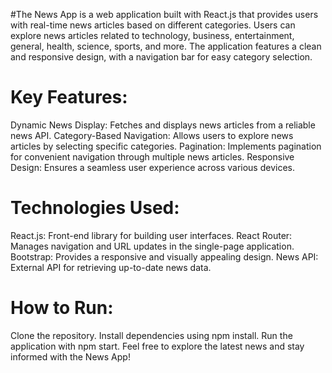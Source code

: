 #The News App is a web application built with React.js that provides users with real-time news articles based on different categories. Users can explore news articles related to technology, business, entertainment, general, health, science, sports, and more. The application features a clean and responsive design, with a navigation bar for easy category selection.

# Key Features:
Dynamic News Display: Fetches and displays news articles from a reliable news API. Category-Based Navigation: Allows users to explore news articles by selecting specific categories. Pagination: Implements pagination for convenient navigation through multiple news articles. Responsive Design: Ensures a seamless user experience across various devices.

# Technologies Used:
React.js: Front-end library for building user interfaces. React Router: Manages navigation and URL updates in the single-page application. Bootstrap: Provides a responsive and visually appealing design. News API: External API for retrieving up-to-date news data.

# How to Run:
Clone the repository. Install dependencies using npm install. Run the application with npm start. Feel free to explore the latest news and stay informed with the News App!
